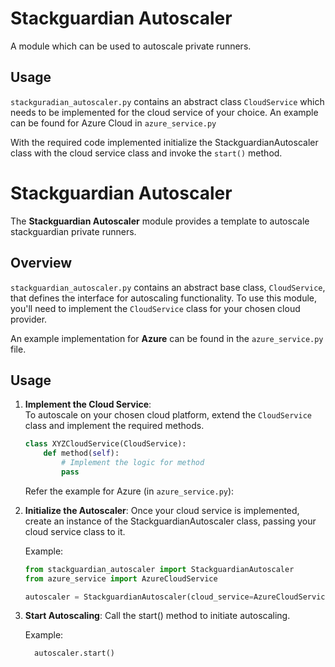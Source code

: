 # Stackguardian Autoscaler

A module which can be used to autoscale private runners.

## Usage

`stackguradian_autoscaler.py` contains an abstract class `CloudService` which
needs to be implemented for the cloud service of your choice. An example can be
found for Azure Cloud in `azure_service.py`

With the required code implemented initialize the StackguardianAutoscaler class
with the cloud service class and invoke the `start()` method.

# Stackguardian Autoscaler

The **Stackguardian Autoscaler** module provides a template to autoscale stackguardian private runners.

## Overview

`stackguardian_autoscaler.py` contains an abstract base class, `CloudService`, that defines the interface for autoscaling functionality. To use this module, you'll need to implement the `CloudService` class for your chosen cloud provider.

An example implementation for **Azure** can be found in the `azure_service.py` file.

## Usage

1. **Implement the Cloud Service**:  
   To autoscale on your chosen cloud platform, extend the `CloudService` class and implement the required methods.

   ```python
   class XYZCloudService(CloudService):
       def method(self):
           # Implement the logic for method
           pass

   ```

   Refer the example for Azure (in `azure_service.py`):

2. **Initialize the Autoscaler**:
   Once your cloud service is implemented, create an instance of the StackguardianAutoscaler class, passing your cloud service class to it.

   Example:

   ```python
   from stackguardian_autoscaler import StackguardianAutoscaler
   from azure_service import AzureCloudService

   autoscaler = StackguardianAutoscaler(cloud_service=AzureCloudService)
   ```

3. **Start Autoscaling**:
   Call the start() method to initiate autoscaling.

   Example:

   ```python
     autoscaler.start()
   ```

